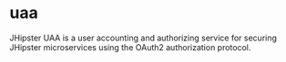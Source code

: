 # uaa
JHipster UAA is a user accounting and authorizing service for securing JHipster microservices using the OAuth2 authorization protocol.
